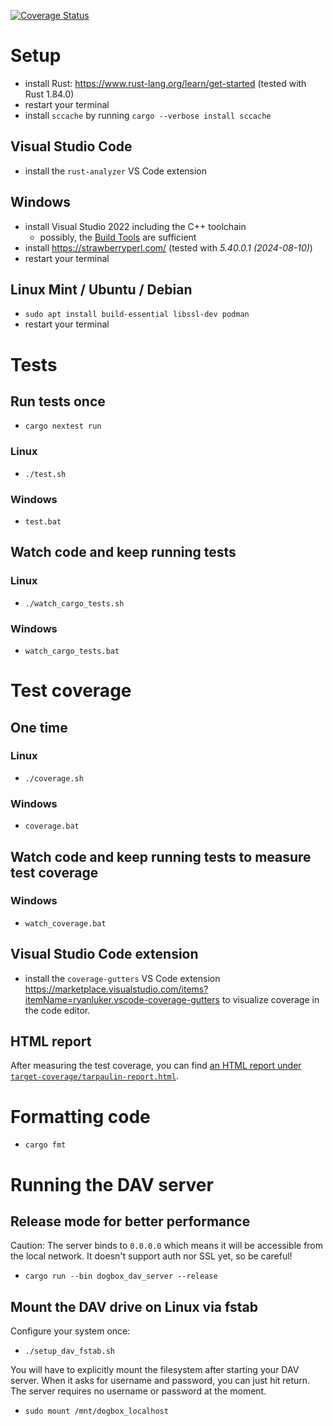 [![Coverage Status](https://coveralls.io/repos/github/TyRoXx/NonlocalityOS/badge.svg)](https://coveralls.io/github/TyRoXx/NonlocalityOS)

# Setup

* install Rust: <https://www.rust-lang.org/learn/get-started> (tested with Rust 1.84.0)
* restart your terminal
* install `sccache` by running `cargo --verbose install sccache`

## Visual Studio Code

* install the `rust-analyzer` VS Code extension

## Windows

* install Visual Studio 2022 including the C++ toolchain
  * possibly, the [Build Tools](https://aka.ms/vs/17/release/vs_BuildTools.exe) are sufficient
* install <https://strawberryperl.com/> (tested with *5.40.0.1 (2024-08-10)*)
* restart your terminal

## Linux Mint / Ubuntu / Debian

* `sudo apt install build-essential libssl-dev podman`
* restart your terminal

# Tests

## Run tests once

* `cargo nextest run`

### Linux

* `./test.sh`

### Windows

* `test.bat`

## Watch code and keep running tests

### Linux

* `./watch_cargo_tests.sh`

### Windows

* `watch_cargo_tests.bat`

# Test coverage

## One time

### Linux

* `./coverage.sh`

### Windows

* `coverage.bat`

## Watch code and keep running tests to measure test coverage

### Windows

* `watch_coverage.bat`

## Visual Studio Code extension

* install the `coverage-gutters` VS Code extension <https://marketplace.visualstudio.com/items?itemName=ryanluker.vscode-coverage-gutters> to visualize coverage in the code editor.

## HTML report

After measuring the test coverage, you can find [an HTML report under `target-coverage/tarpaulin-report.html`](target-coverage/tarpaulin-report.html).

# Formatting code

* `cargo fmt`

# Running the DAV server

## Release mode for better performance

Caution: The server binds to `0.0.0.0` which means it will be accessible from the local network. It doesn't support auth nor SSL yet, so be careful!

* `cargo run --bin dogbox_dav_server --release`

## Mount the DAV drive on Linux via fstab

Configure your system once:

* `./setup_dav_fstab.sh`

You will have to explicitly mount the filesystem after starting your DAV server. When it asks for username and password, you can just hit return. The server requires no username or password at the moment.

* `sudo mount /mnt/dogbox_localhost`
